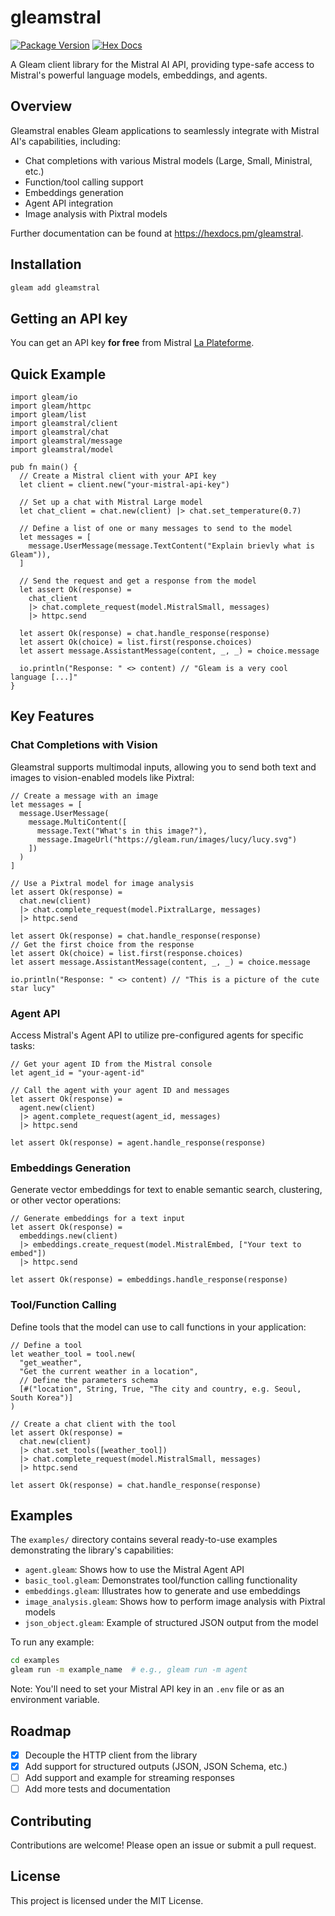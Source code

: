# gleamstral

[![Package Version](https://img.shields.io/hexpm/v/gleamstral)](https://hex.pm/packages/gleamstral)
[![Hex Docs](https://img.shields.io/badge/hex-docs-ffaff3)](https://hexdocs.pm/gleamstral/)

A Gleam client library for the Mistral AI API, providing type-safe access to Mistral's powerful language models, embeddings, and agents.

## Overview

Gleamstral enables Gleam applications to seamlessly integrate with Mistral AI's capabilities, including:

- Chat completions with various Mistral models (Large, Small, Ministral, etc.)
- Function/tool calling support
- Embeddings generation
- Agent API integration
- Image analysis with Pixtral models

Further documentation can be found at <https://hexdocs.pm/gleamstral>.

## Installation

```sh
gleam add gleamstral
```

## Getting an API key

You can get an API key **for free** from Mistral [La Plateforme](https://console.mistral.ai/).

## Quick Example

```gleam
import gleam/io
import gleam/httpc
import gleam/list
import gleamstral/client
import gleamstral/chat
import gleamstral/message
import gleamstral/model

pub fn main() {
  // Create a Mistral client with your API key
  let client = client.new("your-mistral-api-key")
  
  // Set up a chat with Mistral Large model
  let chat_client = chat.new(client) |> chat.set_temperature(0.7)

  // Define a list of one or many messages to send to the model
  let messages = [
    message.UserMessage(message.TextContent("Explain brievly what is Gleam")),
  ]

  // Send the request and get a response from the model
  let assert Ok(response) =
    chat_client
    |> chat.complete_request(model.MistralSmall, messages)
    |> httpc.send

  let assert Ok(response) = chat.handle_response(response)
  let assert Ok(choice) = list.first(response.choices)
  let assert message.AssistantMessage(content, _, _) = choice.message

  io.println("Response: " <> content) // "Gleam is a very cool language [...]"
}
```

## Key Features

### Chat Completions with Vision

Gleamstral supports multimodal inputs, allowing you to send both text and images to vision-enabled models like Pixtral:

```gleam
// Create a message with an image
let messages = [
  message.UserMessage(
    message.MultiContent([
      message.Text("What's in this image?"),
      message.ImageUrl("https://gleam.run/images/lucy/lucy.svg")
    ])
  )
]

// Use a Pixtral model for image analysis
let assert Ok(response) = 
  chat.new(client)
  |> chat.complete_request(model.PixtralLarge, messages)
  |> httpc.send

let assert Ok(response) = chat.handle_response(response)
// Get the first choice from the response
let assert Ok(choice) = list.first(response.choices)
let assert message.AssistantMessage(content, _, _) = choice.message

io.println("Response: " <> content) // "This is a picture of the cute star lucy"
```

### Agent API

Access Mistral's Agent API to utilize pre-configured agents for specific tasks:

```gleam
// Get your agent ID from the Mistral console
let agent_id = "your-agent-id"

// Call the agent with your agent ID and messages
let assert Ok(response) = 
  agent.new(client)
  |> agent.complete_request(agent_id, messages)
  |> httpc.send

let assert Ok(response) = agent.handle_response(response)
```

### Embeddings Generation

Generate vector embeddings for text to enable semantic search, clustering, or other vector operations:

```gleam
// Generate embeddings for a text input
let assert Ok(response) =
  embeddings.new(client)
  |> embeddings.create_request(model.MistralEmbed, ["Your text to embed"])
  |> httpc.send

let assert Ok(response) = embeddings.handle_response(response)
```

### Tool/Function Calling

Define tools that the model can use to call functions in your application:

```gleam
// Define a tool
let weather_tool = tool.new(
  "get_weather",
  "Get the current weather in a location",
  // Define the parameters schema
  [#("location", String, True, "The city and country, e.g. Seoul, South Korea")]
)

// Create a chat client with the tool
let assert Ok(response) = 
  chat.new(client)
  |> chat.set_tools([weather_tool])
  |> chat.complete_request(model.MistralSmall, messages)
  |> httpc.send

let assert Ok(response) = chat.handle_response(response)
```

## Examples

The `examples/` directory contains several ready-to-use examples demonstrating the library's capabilities:

- `agent.gleam`: Shows how to use the Mistral Agent API
- `basic_tool.gleam`: Demonstrates tool/function calling functionality
- `embeddings.gleam`: Illustrates how to generate and use embeddings
- `image_analysis.gleam`: Shows how to perform image analysis with Pixtral models
- `json_object.gleam`: Example of structured JSON output from the model

To run any example:

```sh
cd examples
gleam run -m example_name  # e.g., gleam run -m agent
```

Note: You'll need to set your Mistral API key in an `.env` file or as an environment variable.

## Roadmap

- [x] Decouple the HTTP client from the library
- [x] Add support for structured outputs (JSON, JSON Schema, etc.)
- [ ] Add support and example for streaming responses
- [ ] Add more tests and documentation

## Contributing

Contributions are welcome! Please open an issue or submit a pull request.

## License

This project is licensed under the MIT License.
